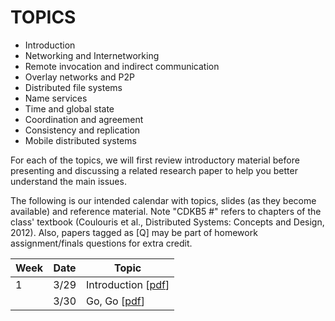 # TOPICS

* Introduction
* Networking and Internetworking
* Remote invocation and indirect communication
* Overlay networks and P2P
* Distributed file systems
* Name services
* Time and global state
* Coordination and agreement
* Consistency and replication
* Mobile distributed systems

For each of the topics, we will first review introductory material before presenting and discussing a related research paper to help you better understand the main issues.

The following is our intended calendar with topics, slides (as they become available) and reference material. Note "CDKB5 #" refers to chapters of the class' textbook (Coulouris et al., Distributed Systems: Concepts and Design, 2012). Also, papers tagged as [Q] may be part of homework assignment/finals questions for extra credit.

| Week | Date | Topic |
| --- | --- | --- |
| 1 | 3/29 | Introduction [[pdf](https://github.com/yuanhui-yang/EECS345/blob/master/Lecture/01-Introduction.pdf)] |
|  | 3/30 | Go, Go [[pdf](https://github.com/yuanhui-yang/EECS345/blob/master/Lecture/02-GoGo.pdf)] |
